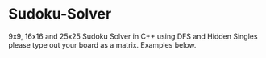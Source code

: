 # Sudoku-Solver
9x9, 16x16 and 25x25 Sudoku Solver in C++ using DFS and Hidden Singles 
please type out your board as a matrix. Examples below.

